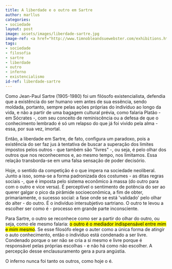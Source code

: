 ```yaml
---
title: A liberdade e o outro em Sartre
author: marllus
categories:
- sociedade
layout: post
image: assets/images/liberdade-sartre.jpg
image-ref: <a href="http://www.timnobleandsuewebster.com/exhibitions.html#group">Shadow Art - Tim Noble/Sue Webster</a>
tags:
- sociedade
- filosofia
- sartre
- liberdade
- outro
- inferno
- existencialismo
id-ref: liberdade-sartre
---
```


Como Jean-Paul Sartre (1905-1980) foi um filósofo existencialista, defendia que a existência do ser humano vem antes de sua essência, sendo moldada, portanto, sempre pelas ações próprias do indivíduo ao longo da vida, e não a partir de uma bagagem cultural prévia, como falaria Platão - em Sócrates -, com seu conceito de reminiscência ou a defesa de que o conhecimento lembrado é só um relapso do que já foi vivido pela alma - essa, por sua vez, imortal.

Então, a liberdade em Sartre, de fato, configura um paradoxo, pois a existência do ser faz jus à tentativa de buscar a superação dos limites impostos pelos outros - que também são "livres" -, ou seja, é pelo olhar dos outros que nos reconhecemos e, ao mesmo tempo, nos limitamos. Essa relação transborda-se em uma falsa sensação de poder decisório.

Hoje, o sentido da competição é o que impera na sociedade neoliberal. Junto a isso, soma-se a forma padronizada dos costumes - as ditas regras sociais -, que é imposta pelo sistema econômico à massa (do outro para com o outro e vice versa). É perceptível o sentimento de potência do ser ao querer galgar o pico da pirâmide socioeconômica, a fim de obter, primariamente, o sucesso social: a fase onde se está 'validado' pelo olhar do alter - do outro. É o indivíduo intersubjetivo sartriano. O outro te levou a escolher ser como é - processo em grande parte inconsciente.

Para Sartre, o outro se reconhece como ser a partir do olhar do outro, ou seja, como ele mesmo falaria: <mark>o outro é o mediador indispensável entre mim e mim mesmo</mark>. Se esse filosófo elege o auter como a única forma de atingir o auto conhecimento, então o indivíduo está condenado a ser livre. Condenado porque o ser não se cria a si mesmo e livre porque é responsável pelas próprias escolhas - e não há como não escolher. A percepção desse enclausuramento gera a pura angústia.

O inferno nunca foi tanto os outros, como hoje o é.
